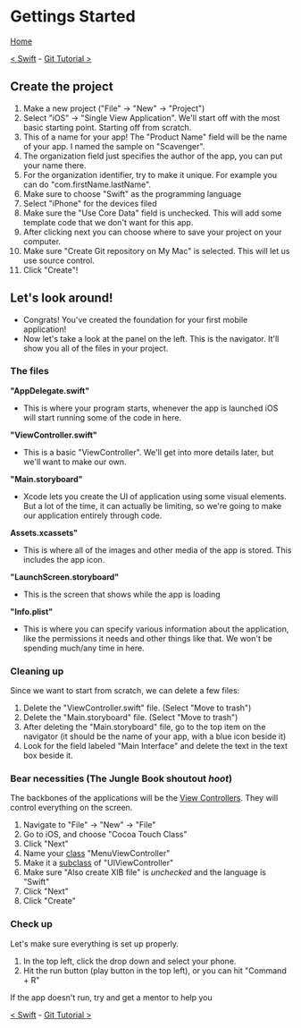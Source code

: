 # Gettings Started

[Home](README.md)

[< Swift](1-Swift.md) - [Git Tutorial >](3-GitTutorial.md)

## Create the project
1. Make a new project ("File" -> "New" -> "Project")
2. Select "iOS" -> "Single View Application". We'll start off with the most basic starting point. Starting off from scratch.
3. This of a name for your app! The "Product Name" field will be the name of your app. I named the sample on "Scavenger".
4. The organization field just specifies the author of the app, you can put your name there.
5. For the organization identifier, try to make it unique. For example you can do "com.firstName.lastName".
6. Make sure to choose "Swift" as the programming language
7. Select "iPhone" for the devices filed
8. Make sure the "Use Core Data" field is unchecked. This will add some template code that we don't want for this app.
10. After clicking next you can choose where to save your project on your computer.
11. Make sure "Create Git repository on My Mac" is selected. This will let us use source control.
12. Click "Create"!

## Let's look around!
  - Congrats! You've created the foundation for your first mobile application!
  - Now let's take a look at the panel on the left. This is the navigator. It'll show you all of the files in your project.

### The files
**"AppDelegate.swift"**
- This is where your program starts, whenever the app is launched iOS will start running some of the code in here.

**"ViewController.swift"**
- This is a basic "ViewController". We'll get into more details later, but we'll want to make our own.

**"Main.storyboard"**
- Xcode lets you create the UI of application using some visual elements. But a lot of the time, it can actually be limiting, so we're going to make our application entirely through code.

**Assets.xcassets"**
- This is where all of the images and other media of the app is stored. This includes the app icon.

**"LaunchScreen.storyboard"**
- This is the screen that shows while the app is loading

**"Info.plist"**
- This is where you can specify various information about the application, like the permissions it needs and other things like that. We won't be spending much/any time in here.

### Cleaning up
Since we want to start from scratch, we can delete a few files:
1. Delete the "ViewController.swift" file. (Select "Move to trash")
2. Delete the "Main.storyboard" file. (Select "Move to trash")
3. After deleting the "Main.storyboard" file, go to the top item on the navigator (it should be the name of your app, with a blue icon beside it)
4. Look for the field labeled "Main Interface" and delete the text in the text box beside it.

### Bear necessities (The Jungle Book shoutout *hoot*)
The backbones of the applications will be the [View Controllers](#). They will control everything on the screen.
1. Navigate to "File" -> "New" -> "File"
2. Go to iOS, and choose "Cocoa Touch Class"
3. Click "Next"
4. Name your [class](#) "MenuViewController"
5. Make it a [subclass](#) of "UIViewController"
6. Make sure "Also create XIB file" is *unchecked* and the language is "Swift"
7. Click "Next"
8. Click "Create"

### Check up
Let's make sure everything is set up properly.
1. In the top left, click the drop down and select your phone.
2. Hit the run button (play button in the top left), or you can hit "Command + R"

If the app doesn't run, try and get a mentor to help you



[< Swift](1-Swift.md) - [Git Tutorial >](3-GitTutorial)
